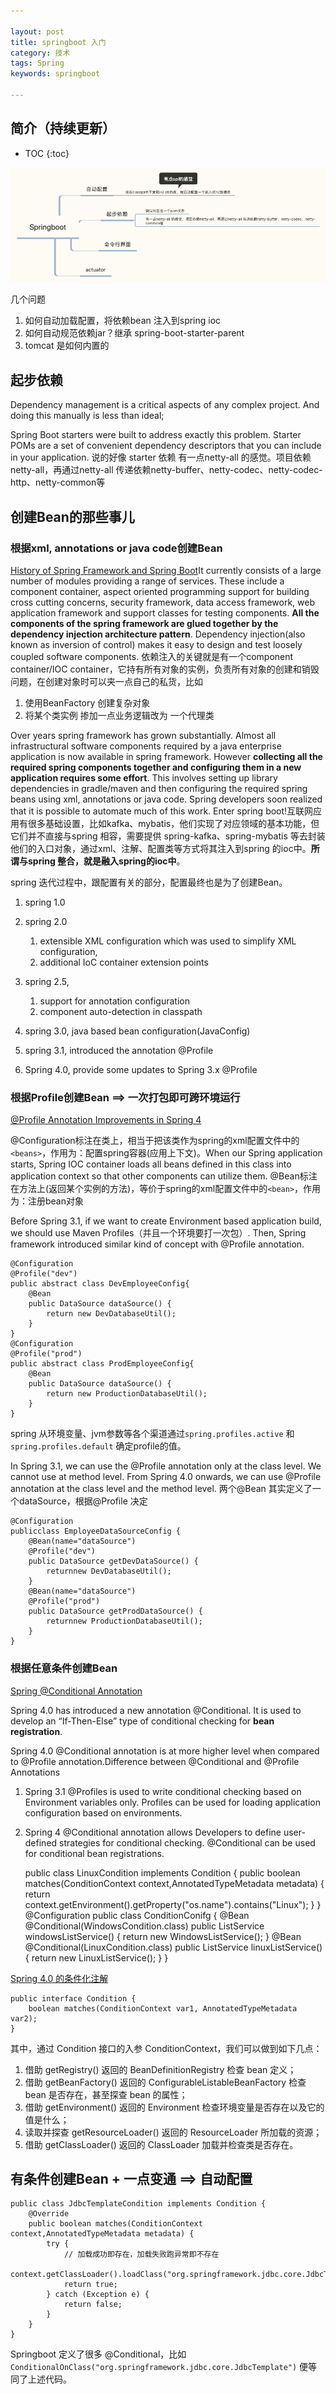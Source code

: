 ```yaml
---

layout: post
title: springboot 入门
category: 技术
tags: Spring
keywords: springboot

---
```


## 简介（持续更新）

* TOC
{:toc}

![](/public/upload/spring/springboot.png)

几个问题

1. 如何自动加载配置，将依赖bean 注入到spring ioc
2. 如何自动规范依赖jar？继承 spring-boot-starter-parent
3. tomcat 是如何内置的

## 起步依赖

Dependency management is a critical aspects of any complex project. And doing this manually is less than ideal;

Spring Boot starters were built to address exactly this problem. Starter POMs are a set of convenient dependency descriptors that you can include in your application. 说的好像 starter 依赖  有一点netty-all 的感觉。项目依赖netty-all，再通过netty-all 传递依赖netty-buffer、netty-codec、netty-codec-http、netty-common等

## 创建Bean的那些事儿

### 根据xml, annotations or java code创建Bean

[History of Spring Framework and Spring Boot](https://www.quickprogrammingtips.com/spring-boot/history-of-spring-framework-and-spring-boot.html)It currently consists of a large number of modules providing a range of services. These include a component container, aspect oriented programming support for building cross cutting concerns, security framework, data access framework, web application framework and support classes for testing components. **All the components of the spring framework are glued together by the dependency injection architecture pattern**. Dependency injection(also known as inversion of control) makes it easy to design and test loosely coupled software components. 依赖注入的关键就是有一个component container/IOC container，它持有所有对象的实例，负责所有对象的创建和销毁问题，在创建对象时可以夹一点自己的私货，比如

1. 使用BeanFactory 创建复杂对象
1. 将某个类实例 掺加一点业务逻辑改为 一个代理类

Over years spring framework has grown substantially. Almost all infrastructural software components required by a java enterprise application is now available in spring framework. However **collecting all the required spring components together and configuring them in a new application requires some effort**. This involves setting up library dependencies in gradle/maven and then configuring the required spring beans using xml, annotations or java code. Spring developers soon realized that it is possible to automate much of this work. Enter spring boot!互联网应用有很多基础设置，比如kafka、mybatis，他们实现了对应领域的基本功能，但它们并不直接与spring 相容，需要提供 spring-kafka、spring-mybatis 等去封装他们的入口对象，通过xml、注解、配置类等方式将其注入到spring 的ioc中。**所谓与spring 整合，就是融入spring的ioc中**。

spring 迭代过程中，跟配置有关的部分，配置最终也是为了创建Bean。

1. spring 1.0
2. spring 2.0

    1. extensible XML configuration which was used to simplify XML configuration,
    3. additional IoC container extension points
3. spring 2.5, 
    1. support for annotation configuration
    2. component auto-detection in classpath
4. spring 3.0, java based bean configuration(JavaConfig)
5. spring 3.1, introduced the annotation @Profile
6. Spring 4.0, provide some updates to Spring 3.x @Profile


### 根据Profile创建Bean ==> 一次打包即可跨环境运行

[@Profile Annotation Improvements in Spring 4](https://javapapers.com/spring/profile-annotation-improvements-in-spring-4/)

@Configuration标注在类上，相当于把该类作为spring的xml配置文件中的`<beans>`，作用为：配置spring容器(应用上下文)。When our Spring application starts, Spring IOC container loads all beans defined in this class into application context so that other components can utilize them.
@Bean标注在方法上(返回某个实例的方法)，等价于spring的xml配置文件中的`<bean>`，作用为：注册bean对象


Before Spring 3.1, if we want to create Environment based application build, we should use Maven Profiles（并且一个环境要打一次包）. Then, Spring framework introduced similar kind of concept with @Profile annotation.

    @Configuration
    @Profile("dev")
    public abstract class DevEmployeeConfig{	  
        @Bean
        public DataSource dataSource() {
            return new DevDatabaseUtil();
        }	 
    }
    @Configuration
    @Profile("prod")
    public abstract class ProdEmployeeConfig{	  
        @Bean
        public DataSource dataSource() {
            return new ProductionDatabaseUtil();
        }
    }

spring 从环境变量、jvm参数等各个渠道通过`spring.profiles.active` 和`spring.profiles.default` 确定profile的值。

In Spring 3.1, we can use the @Profile annotation only at the class level. We cannot use at method level. From Spring 4.0 onwards, we can use @Profile annotation at the class level and the method level. 两个@Bean 其实定义了一个dataSource，根据@Profile 决定

    @Configuration
    publicclass EmployeeDataSourceConfig {
        @Bean(name="dataSource")
        @Profile("dev")
        public DataSource getDevDataSource() {
            returnnew DevDatabaseUtil();
        }	
        @Bean(name="dataSource")
        @Profile("prod")
        public DataSource getProdDataSource() {
            returnnew ProductionDatabaseUtil();
        }	
    }


### 根据任意条件创建Bean

[Spring @Conditional Annotation](https://javapapers.com/spring/spring-conditional-annotation/)

Spring 4.0 has introduced a new annotation @Conditional. It is used to develop an “If-Then-Else” type of conditional checking for **bean registration**. 

Spring 4.0 @Conditional annotation is at more higher level when compared to @Profile annotation.Difference between @Conditional and @Profile Annotations

1. Spring 3.1 @Profiles is used to write conditional checking based on Environment variables only. Profiles can be used for loading application configuration based on environments.
2. Spring 4 @Conditional annotation allows Developers to define user-defined strategies for conditional checking. @Conditional can be used for conditional bean registrations.


    public class LinuxCondition implements Condition {
        public boolean matches(ConditionContext context,AnnotatedTypeMetadata metadata) {
            return context.getEnvironment().getProperty("os.name").contains("Linux");
        }
    }
    @Configuration
    public class ConditionConifg {
        @Bean
        @Conditional(WindowsCondition.class) 
        public ListService windowsListService() {
            return new WindowsListService();
        }
        @Bean
        @Conditional(LinuxCondition.class) 
        public ListService linuxListService() {
            return new LinuxListService();
        }
    }

[Spring 4.0 的条件化注解](https://qidawu.github.io/2017/06/05/spring-conditional-bean/)

    public interface Condition {
        boolean matches(ConditionContext var1, AnnotatedTypeMetadata var2);
    }

其中，通过 Condition 接口的入参 ConditionContext，我们可以做到如下几点：

1. 借助 getRegistry() 返回的 BeanDefinitionRegistry 检查 bean 定义；
2. 借助 getBeanFactory() 返回的 ConfigurableListableBeanFactory 检查 bean 是否存在，甚至探查 bean 的属性；
3. 借助 getEnvironment() 返回的 Environment 检查环境变量是否存在以及它的值是什么；
4. 读取并探查 getResourceLoader() 返回的 ResourceLoader 所加载的资源；
5. 借助 getClassLoader() 返回的 ClassLoader 加载并检查类是否存在。

## 有条件创建Bean + 一点变通 ==> 自动配置

    public class JdbcTemplateCondition implements Condition {
        @Override
        public boolean matches(ConditionContext context,AnnotatedTypeMetadata metadata) {
            try {
                // 加载成功即存在，加载失败跑异常即不存在
                context.getClassLoader().loadClass("org.springframework.jdbc.core.JdbcTemplate");
                return true;
            } catch (Exception e) {
                return false;
            } 
        }
    }

Springboot 定义了很多 @Conditional，比如`ConditionalOnClass("org.springframework.jdbc.core.JdbcTemplate")` 便等同了上述代码。